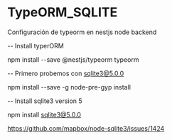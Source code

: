 # TypeORM_SQLITE

Configuración de typeorm en nestjs node backend

-- Install typerORM

npm install --save @nestjs/typeorm typeorm

-- Primero probemos con sqlite3@5.0.0

npm install --save -g node-pre-gyp install

-- Install sqlite3 version 5

npm install sqlite3@5.0.0



https://github.com/mapbox/node-sqlite3/issues/1424
